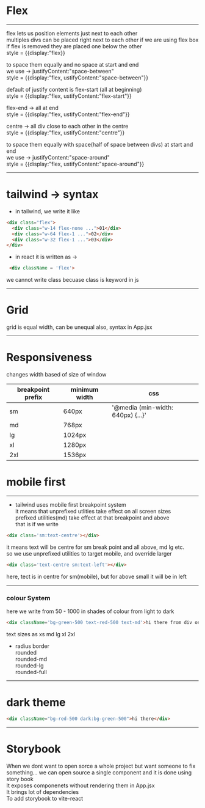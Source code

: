 # Flex
---------------------------------------------------------------------------
flex lets us position elements just next to each other  
 multiples divs can be placed right next to each other if we are using flex box  
 if flex is removed they are placed one below the other  
 style = {{display:"flex}}

to space them equally and no space at start and end  
 we use -> justifyContent:"space-between"  
 style = {{display:"flex, ustifyContent:"space-between"}}  

 default of justify content is flex-start (all at beginning)  
 style = {{display:"flex, ustifyContent:"flex-start"}}  

 flex-end -> all at end   
style = {{display:"flex, ustifyContent:"flex-end"}}   

 centre -> all div close to each other in the centre   
style = {{display:"flex, ustifyContent:"centre"}}   

 to space them equally with space(half of space between divs) at start and end  
 we use -> justifyContent:"space-around"  
 style = {{display:"flex, ustifyContent:"space-around"}}  

- ------------------------------------------------------------------------


 # tailwind -> syntax

 - in tailwind, we write it like 

```html
<div class="flex">
  <div class="w-14 flex-none ...">01</div>
  <div class="w-64 flex-1 ...">02</div>
  <div class="w-32 flex-1 ...">03</div>
</div>
```

- in react it is written as -> 
```html
 <div className = 'flex'>
```
 we cannot write class becuase class is keyword in js

--------------------------------------------------------------------------------------

# Grid
 grid is equal width, can be unequal also, syntax in App.jsx 

---------------------------------------------------------------------------------------------

# Responsiveness 
changes width based of size of window 

|   breakpoint prefix |  minimum width   |    css    |
| --------------------|------------------|-----------|
|        sm           |     640px        | '@media (min-width: 640px) {...}' |
|        md           |     768px        |                |
|        lg           |     1024px       |                 |
|        xl           |     1280px       |              |
|        2xl          |     1536px       |              |

# mobile first 
---------------------------
- tailwind uses mobile first breakpoint system  
it means that unprefixed utlities take effect on all screen sizes  
prefixed utilities(md) take effect at that breakpoint and above  
that is if we write  
```html
<div class='sm:text-centre'></div>
```
it means text will be centre for sm break point and all above, md lg etc.  
so we use unprefixed utilities to target mobile, and override larger  
```html
<div class='text-centre sm:text-left'></div>
```
here, tect is in centre for sm(mobile), but for above small it will be in left 

------------------------------------------------------
### colour System 
here we write from 50 - 1000 in shades of colour from light to dark  
```html
<div className='bg-green-500 text-red-500 text-md'>hi there from div one</div>
```  
text sizes as xs md lg xl 2xl  
- radius border  
rounded  
rounded-md  
rounded-lg  
rounded-full  

--------------------------
# dark theme
```html
<div className="bg-red-500 dark:bg-green-500">hi there</div> 
```

---------------------
# Storybook 
When we dont want to open sorce a whole project but want someone to fix something... we can open source a single component and it is done using story book  
It exposes componenets without rendering them in App.jsx  
It brings lot of dependencies  
To add storybook to vite-react 
